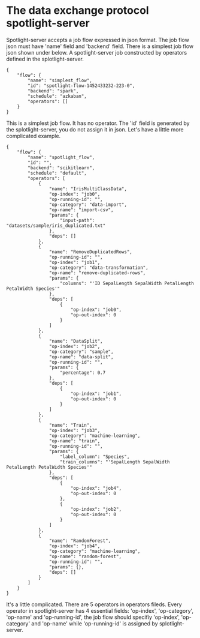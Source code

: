 # The data exchange protocol spotlight-server

Spotlight-server accepts a job flow expressed in json format. The job flow json must have 'name' field and 'backend' field. There is a simplest job flow json shown under below. A spotlight-server job constructed by operators defined in the splotlight-server. 

    {
        "flow": {
            "name": "simplest_flow",
            "id": "spotlight-flow-1452433232-223-0",
            "backend": "spark",
            "schedule": "azkaban",
            "operators": []
        }
    }

This is a simplest job flow. It has no operator. The 'id' field is generated by the splotlight-server, you do not assign it in json. Let's have a little more complicated example.
    
    {
        "flow": {
            "name": "spotlight_flow",
            "id": "",
            "backend": "scikitlearn",
            "schedule": "default",
            "operators": [
                {
                    "name": "IrisMultiClassData",
                    "op-index": "job0",
                    "op-running-id": "",
                    "op-category": "data-import",
                    "op-name": "import-csv",
                    "params": {
                        "input-path": "datasets/sample/iris_duplicated.txt"
                    },
                    "deps": []
                },
                {
                    "name": "RemoveDuplicatedRows",
                    "op-running-id": "",
                    "op-index": "job1",
                    "op-category": "data-transformation",
                    "op-name": "remove-duplicated-rows",
                    "params": {
                        "columns": "'ID SepalLength SepalWidth PetalLength PetalWidth Species'"
                    },
                    "deps": [
                        {
                            "op-index": "job0",
                            "op-out-index": 0
                        }
                    ]
                },
                {
                    "name": "DataSplit",
                    "op-index": "job2",
                    "op-category": "sample",
                    "op-name": "data-split",
                    "op-running-id": "",
                    "params": {
                        "percentage": 0.7
                    },
                    "deps": [
                        {
                            "op-index": "job1",
                            "op-out-index": 0
                        }
                    ]
                },
                {
                    "name": "Train",
                    "op-index": "job3",
                    "op-category": "machine-learning",
                    "op-name": "train",
                    "op-running-id": "",
                    "params": {
                        "label_column": "Species",
                        "train_columns": "'SepalLength SepalWidth PetalLength PetalWidth Species'"
                    },
                    "deps": [
                        {
                            "op-index": "job4",
                            "op-out-index": 0
                        },
                        {
                            "op-index": "job2",
                            "op-out-index": 0
                        }
                    ]
                },
                {
                    "name": "RandomForest",
                    "op-index": "job4",
                    "op-category": "machine-learning",
                    "op-name": "random-forest",
                    "op-running-id": "",
                    "params": {},
                    "deps": []
                }
            ]
        }
    }

It's a little complicated. There are 5 operators in operators fileds. Every operator in spotlight-server has 4 essential fields: 'op-index', 'op-category', 'op-name' and 'op-running-id', the job flow should specifiy 'op-index', 'op-category' and 'op-name' while 'op-running-id' is assigned by splotlight-server.
